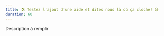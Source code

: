 ```yaml
---
title: 🛠 Testez l'ajout d'une aide et dites nous là où ça cloche! 😅
duration: 60
---
```

Description à remplir

